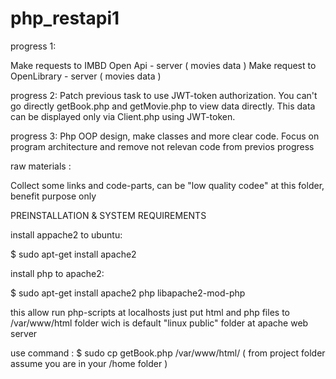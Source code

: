 # php_restapi1






progress 1: 

Make requests to IMBD Open Api - server ( movies data )
Make request to  OpenLibrary - server ( movies data ) 


progress 2:
Patch previous task to use JWT-token authorization. You can't go directly getBook.php and getMovie.php to view
data directly. This data can be displayed only via Client.php using JWT-token.


progress 3:
Php OOP design, make classes and more clear code. Focus on program architecture and remove not relevan code from previos progress



raw materials :

Collect some links and code-parts, can be "low quality codee" at this folder, benefit purpose only



PREINSTALLATION & SYSTEM REQUIREMENTS

install appache2 to ubuntu:

$ sudo apt-get install apache2

install php to apache2:

$ sudo apt-get install apache2 php libapache2-mod-php

this allow run php-scripts at localhosts just put html and php files to 
/var/www/html folder wich is default "linux public" folder at apache web server

use command : 
$ sudo cp getBook.php /var/www/html/ ( from project folder assume you are in your /home folder )



 